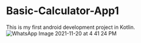 # Basic-Calculator-App1

This is my first android development project in Kotlin.
![WhatsApp Image 2021-11-20 at 4 41 24 PM](https://user-images.githubusercontent.com/84609623/142724206-719f4a79-1a37-4ad1-a158-722105f3b320.jpeg)
